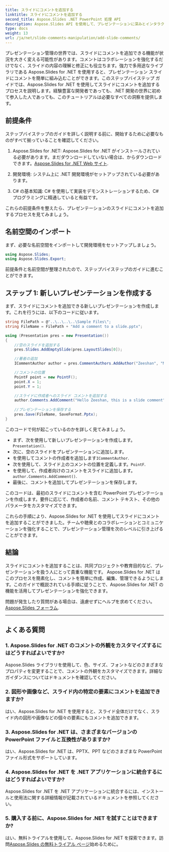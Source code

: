 ```yaml
---
title: スライドにコメントを追加する
linktitle: スライドにコメントを追加する
second_title: Aspose.Slides .NET PowerPoint 処理 API
description: Aspose.Slides API を使用して、プレゼンテーションに深みとインタラクションを追加します。 .NET を使用してコメントをスライドに簡単に統合する方法を学びます。エンゲージメントを高め、視聴者を魅了します。
type: docs
weight: 13
url: /ja/net/slide-comments-manipulation/add-slide-comments/
---
```


プレゼンテーション管理の世界では、スライドにコメントを追加できる機能が状況を大きく変える可能性があります。コメントはコラボレーションを強化するだけでなく、スライドの内容の理解と修正にも役立ちます。強力で多用途なライブラリである Aspose.Slides for .NET を使用すると、プレゼンテーション スライドにコメントを簡単に組み込むことができます。このステップバイステップ ガイドでは、Aspose.Slides for .NET を使用してスライドにコメントを追加するプロセスを説明します。経験豊富な開発者であっても、.NET 開発の世界に初めて参入した人であっても、このチュートリアルは必要なすべての洞察を提供します。

## 前提条件

ステップバイステップのガイドを詳しく説明する前に、開始するために必要なものがすべて揃っていることを確認してください。

1.  Aspose.Slides for .NET: Aspose.Slides for .NET がインストールされている必要があります。まだダウンロードしていない場合は、からダウンロードできます。[Aspose.Slides for .NET Web サイト](https://releases.aspose.com/slides/net/).

2. 開発環境: システム上に .NET 開発環境がセットアップされている必要があります。

3. C# の基本知識: C# を使用して実装をデモンストレーションするため、C# プログラミングに精通していると有益です。

これらの前提条件を整えたら、プレゼンテーションのスライドにコメントを追加するプロセスを見てみましょう。

## 名前空間のインポート

まず、必要な名前空間をインポートして開発環境をセットアップしましょう。

```csharp
using Aspose.Slides;
using Aspose.Slides.Export;
```

前提条件と名前空間が整理されたので、ステップバイステップのガイドに進むことができます。

## ステップ 1: 新しいプレゼンテーションを作成する

まず、スライドにコメントを追加できる新しいプレゼンテーションを作成します。これを行うには、以下のコードに従います。

```csharp
string FilePath = @"..\..\..\..\Sample Files\";
string FileName = FilePath + "Add a comment to a slide.pptx";

using (Presentation pres = new Presentation())
{
    //空のスライドを追加する
    pres.Slides.AddEmptySlide(pres.LayoutSlides[0]);

    //著者の追加
    ICommentAuthor author = pres.CommentAuthors.AddAuthor("Zeeshan", "MZ");

    //コメントの位置
    PointF point = new PointF();
    point.X = 1;
    point.Y = 1;

    //スライドに作成者へのスライド コメントを追加する
    author.Comments.AddComment("Hello Zeeshan, this is a slide comment", pres.Slides[0], point, DateTime.Now);
    
    //プレゼンテーションを保存する
    pres.Save(FileName, SaveFormat.Pptx);
}
```

このコードで何が起こっているのかを詳しく見てみましょう。

- まず、次を使用して新しいプレゼンテーションを作成します。`Presentation()`.
- 次に、空のスライドをプレゼンテーションに追加します。
- を使用してコメントの作成者を追加します`ICommentAuthor`.
- 次を使用して、スライド上のコメントの位置を定義します。`PointF`.
- を使用して、作成者向けのコメントをスライドに追加します。`author.Comments.AddComment()`.
- 最後に、コメントを追加してプレゼンテーションを保存します。

このコードは、最初のスライドにコメントを含む PowerPoint プレゼンテーションを作成します。要件に応じて、作成者の名前、コメント テキスト、その他のパラメータをカスタマイズできます。

これらの手順により、Aspose.Slides for .NET を使用してスライドにコメントを追加することができました。チームや聴衆とのコラボレーションとコミュニケーションを強化することで、プレゼンテーション管理を次のレベルに引き上げることができます。

## 結論

スライドにコメントを追加することは、共同プロジェクトや教育目的など、プレゼンテーションを扱う人にとって貴重な機能です。 Aspose.Slides for .NET はこのプロセスを簡素化し、コメントを簡単に作成、編集、管理できるようにします。このガイドで概説されている手順に従うことで、Aspose.Slides for .NET の機能を活用してプレゼンテーションを強化できます。

問題が発生したり質問がある場合は、遠慮せずにヘルプを求めてください。[Aspose.Slides フォーラム](https://forum.aspose.com/).

---

## よくある質問

### 1. Aspose.Slides for .NET のコメントの外観をカスタマイズするにはどうすればよいですか?

Aspose.Slides ライブラリを使用して、色、サイズ、フォントなどのさまざまなプロパティを変更することで、コメントの外観をカスタマイズできます。詳細なガイダンスについてはドキュメントを確認してください。

### 2. 図形や画像など、スライド内の特定の要素にコメントを追加できますか?

はい、Aspose.Slides for .NET を使用すると、スライド全体だけでなく、スライド内の図形や画像などの個々の要素にもコメントを追加できます。

### 3. Aspose.Slides for .NET は、さまざまなバージョンの PowerPoint ファイルと互換性がありますか?

はい、Aspose.Slides for .NET は、PPTX、PPT などのさまざまな PowerPoint ファイル形式をサポートしています。

### 4. Aspose.Slides for .NET を .NET アプリケーションに統合するにはどうすればよいですか?

Aspose.Slides for .NET を .NET アプリケーションに統合するには、インストールと使用法に関する詳細情報が記載されているドキュメントを参照してください。

### 5. 購入する前に、Aspose.Slides for .NET を試すことはできますか?

はい、無料トライアルを使用して、Aspose.Slides for .NET を探索できます。訪問[Aspose.Slides の無料トライアル ページ](https://releases.aspose.com/)始めるために。